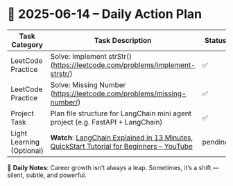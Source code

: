 # 📌 2025-06-14 – Daily Action Plan

| Task Category         | Task Description                                                                 | Status |
|----------------------|------------------------------------------------------------------------------------|--------|
| LeetCode Practice     | Solve: Implement strStr() (https://leetcode.com/problems/implement-strstr/)       | ✅      |
| LeetCode Practice     | Solve: Missing Number (https://leetcode.com/problems/missing-number/)             | ✅      |
| Project Task          | Plan file structure for LangChain mini agent project (e.g. FastAPI + LangChain)   | ✅      |
| Light Learning (Optional) | **Watch**: [LangChain Explained in 13 Minutes, QuickStart Tutorial for Beginners – YouTube](https://www.youtube.com/watch?v=tLgKiGL6bB0) | pending      |


🎯 **Daily Notes**: Career growth isn’t always a leap. Sometimes, it’s a shift — silent, subtle, and powerful.
